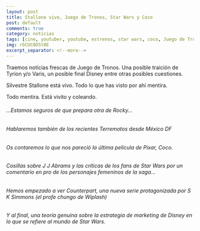 ```yaml
---
layout: post
title: Stallone vive, Juego de Tronos, Star Wars y Coco
post: default
comments: true
category: noticias
tags: [cine, youtuber, youtube, estrenos, star wars, coco, Juego de Tronos]
img: rbCUC0D5t8E
excerpt_separator: <!--more-->
---
```


Traemos notícias frescas de Juego de Tronos. Una posible traición de Tyrion y/o Varis, un posible final Disney entre otras posibles cuestiones.

Silvestre Stallone está vivo. Todo lo que has visto por ahí mentira.

Todo mentira. Está vivito y coleando.

<!--more-->

###### ...Estamos seguros de que prepara otra de Rocky...

###### Hablaremos también de los recientes Terremotos desde México DF

###### Os contaremos lo que nos pareció la última película de Pixar, Coco.

###### Cosillas sobre J J Abrams y las críticas de los fans de Star Wars por un comentario en pro de los personajes femeninos de la saga...

###### Hemos empezado a ver Counterpart, una nueva serie protagonizada por S K Simmons (el profe chungo de Wiplash)

###### Y al final, una teoría genuina sobre la estrategia de marketing de Disney en lo que se refiere al mundo de Star Wars. 
